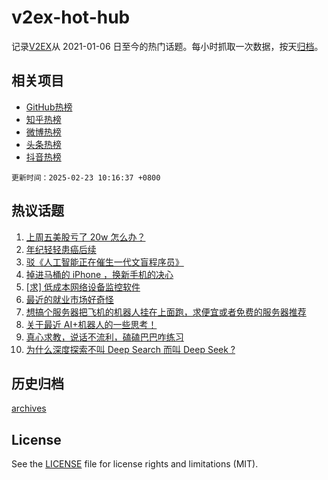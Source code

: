 # v2ex-hot-hub

 记录[V2EX](https://www.v2ex.com/)从 2021-01-06 日至今的热门话题。每小时抓取一次数据，按天[归档](archives)。
 
 ## 相关项目

- [GitHub热榜](https://github.com/lonnyzhang423/github-hot-hub)
- [知乎热榜](https://github.com/lonnyzhang423/zhihu-hot-hub)
- [微博热榜](https://github.com/lonnyzhang423/weibo-hot-hub)
- [头条热榜](https://github.com/lonnyzhang423/toutiao-hot-hub)
- [抖音热榜](https://github.com/lonnyzhang423/douyin-hot-hub)


 `更新时间：2025-02-23 10:16:37 +0800`

## 热议话题

1. [上周五美股亏了 20w 怎么办？](https://www.v2ex.com/t/1113510)
1. [年纪轻轻患癌后续](https://www.v2ex.com/t/1113521)
1. [驳《人工智能正在催生一代文盲程序员》](https://www.v2ex.com/t/1113431)
1. [掉进马桶的 iPhone ，换新手机的决心](https://www.v2ex.com/t/1113441)
1. [[求] 低成本网络设备监控软件](https://www.v2ex.com/t/1113511)
1. [最近的就业市场好奇怪](https://www.v2ex.com/t/1113456)
1. [想搞个服务器把飞机的机器人挂在上面跑，求便宜或者免费的服务器推荐](https://www.v2ex.com/t/1113433)
1. [关于最近 AI+机器人的一些思考！](https://www.v2ex.com/t/1113438)
1. [真心求教，说话不流利，磕磕巴巴咋练习](https://www.v2ex.com/t/1113444)
1. [为什么深度探索不叫 Deep Search 而叫 Deep Seek ?](https://www.v2ex.com/t/1113488)

## 历史归档

[archives](archives)

## License

See the [LICENSE](LICENSE) file for license rights and limitations (MIT).
